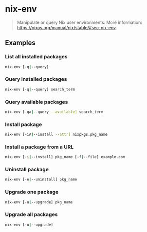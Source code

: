# nix-env

> Manipulate or query Nix user environments. More information: <https://nixos.org/manual/nix/stable/#sec-nix-env>.

## Examples

### List all installed packages

```bash
nix-env [-q|--query]
```

### Query installed packages

```bash
nix-env [-q|--query] search_term
```

### Query available packages

```bash
nix-env [-qa|--query --available] search_term
```

### Install package

```bash
nix-env [-iA|--install --attr] nixpkgs.pkg_name
```

### Install a package from a URL

```bash
nix-env [-i|--install] pkg_name [-f|--file] example.com
```

### Uninstall package

```bash
nix-env [-e|--uninstall] pkg_name
```

### Upgrade one package

```bash
nix-env [-u|--upgrade] pkg_name
```

### Upgrade all packages

```bash
nix-env [-u|--upgrade]
```
